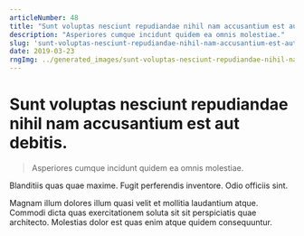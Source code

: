 ```yaml
---
articleNumber: 48
title: "Sunt voluptas nesciunt repudiandae nihil nam accusantium est aut debitis."
description: "Asperiores cumque incidunt quidem ea omnis molestiae."
slug: 'sunt-voluptas-nesciunt-repudiandae-nihil-nam-accusantium-est-aut-debitis.'
date: 2019-03-23
rngImg: ../generated_images/sunt-voluptas-nesciunt-repudiandae-nihil-nam-accusantium-est-aut-debitis..jpg
---
```


# Sunt voluptas nesciunt repudiandae nihil nam accusantium est aut debitis.

> Asperiores cumque incidunt quidem ea omnis molestiae.

Blanditiis quas quae maxime. Fugit perferendis inventore. Odio officiis sint.
 Magnam illum dolores illum quasi velit et mollitia laudantium atque. Commodi dicta quas exercitationem soluta sit sit perspiciatis quae architecto. Molestias dolor est quas enim atque quidem consequuntur.
